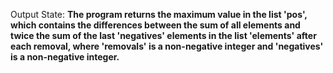 Output State: **The program returns the maximum value in the list 'pos', which contains the differences between the sum of all elements and twice the sum of the last 'negatives' elements in the list 'elements' after each removal, where 'removals' is a non-negative integer and 'negatives' is a non-negative integer.**